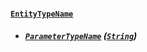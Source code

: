 #### [`EntityTypeName`](#)


- ##### [`ParameterTypeName`](#) ([`String`](docs/graphql/scalars/string))


